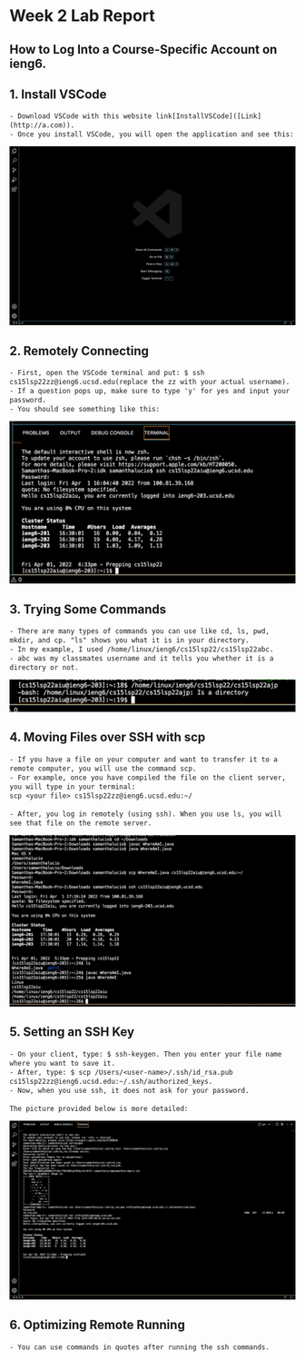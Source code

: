 # Week 2 Lab Report

## How to Log Into a Course-Specific Account on ieng6.

## 1. Install VSCode

    - Download VSCode with this website link[InstallVSCode]([Link](http://a.com)). 
    - Once you install VSCode, you will open the application and see this:

![Image](installingVscode.png)

## 2. Remotely Connecting

    - First, open the VSCode terminal and put: $ ssh cs15lsp22zz@ieng6.ucsd.edu(replace the zz with your actual username). 
    - If a question pops up, make sure to type 'y' for yes and input your password. 
    - You should see something like this:

![Image](remotelyConnecting.png)

## 3. Trying Some Commands

    - There are many types of commands you can use like cd, ls, pwd, mkdir, and cp. "ls" shows you what it is in your directory. 
    - In my example, I used /home/linux/ieng6/cs15lsp22/cs15lsp22abc. 
    - abc was my classmates username and it tells you whether it is a directory or not. 
    
![Image](tryingSomeCommands.png)

## 4. Moving Files over SSH with scp

    - If you have a file on your computer and want to transfer it to a remote computer, you will use the command scp. 
    - For example, once you have compiled the file on the client server, you will type in your terminal: 
    scp <your file> cs15lsp22zz@ieng6.ucsd.edu:~/

    - After, you log in remotely (using ssh). When you use ls, you will see that file on the remote server. 

![Image](movingFiles.png)

## 5. Setting an SSH Key

    - On your client, type: $ ssh-keygen. Then you enter your file name where you want to save it.
    - After, type: $ scp /Users/<user-name>/.ssh/id_rsa.pub cs15lsp22zz@ieng6.ucsd.edu:~/.ssh/authorized_keys.
    - Now, when you use ssh, it does not ask for your password.

    The picture provided below is more detailed:

![Image](keygen.png)   

## 6. Optimizing Remote Running
    - You can use commands in quotes after running the ssh commands.

